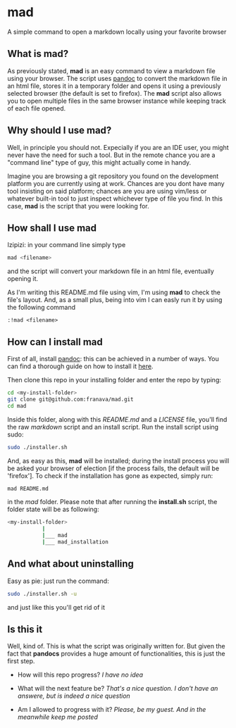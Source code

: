 # mad
A simple command to open a markdown locally using your favorite browser

## What is mad?

As previously stated, **mad** is an easy command to view a markdown file using your browser.
The script uses [pandoc](https://github.com/jgm/pandoc) to convert the markdown file in an html file, stores it in a temporary folder and opens it using a previously selected browser (the default is set to firefox).
The **mad** script also allows you to open multiple files in the same browser instance while keeping track of each file opened.

## Why should I use mad?

Well, in principle you should not. Expecially if you are an IDE user, you might never have the need for such a tool. 
But in the remote chance you are a "command line" type of guy, this might actually come in handy.

Imagine you are browsing a git repository you found on the development platform you are currently using at work.
Chances are you dont have many tool insisting on said platform; chances are you are using vim/less or whatever built-in tool to just inspect whichever type of file you find. In this case, **mad** is the script that you were looking for.

## How shall I use mad

Izipizi: in your command line simply type

```bash
mad <filename>
```

and the script will convert your markdown file in an html file, eventually opening it.

As I'm writing this README.md file using vim, I'm using **mad** to check the file's layout.
And, as a small plus, being into vim I can easly run it by using the following command

```vim
:!mad <filename>
```

## How can I install mad

First of all, install [pandoc](https://github.com/jgm/pandoc): this can be achieved in a number of ways. You can find a thorough guide on how to install it [here](https://github.com/jgm/pandoc/blob/master/INSTALL.md).

Then clone this repo in your installing folder and enter the repo by typing:

```bash
cd <my-install-folder> 
git clone git@github.com:franava/mad.git
cd mad
```

Inside this folder, along with this *README.md* and a *LICENSE* file, you'll find the raw *markdown* script and an install script.
Run the install script using sudo:

```bash
sudo ./installer.sh
```

And, as easy as this, **mad** will be installed; during the install process you will be asked your browser of election [if the process fails, the default will be 'firefox'].
To check if the installation has gone as expected, simply run:

```bash
mad README.md
```

in the *mad* folder.
Please note that after running the **install.sh** script, the folder state will be as following:

```bash
<my-install-folder>
		   |
		   |___ mad
		   |___ mad_installation
```
## And what about uninstalling

Easy as pie: just run the command:
```bash 
sudo ./installer.sh -u
```
and just like this you'll get rid of it


## Is this it

Well, kind of. This is what the script was originally written for. But given the fact that **pandocs** provides a huge amount of functionalities, this is just the first step. 

- How will this repo progress? *I have no idea*

- What will the next feature be? *That's a nice question. I don't have an answere, but is indeed a nice question*

- Am I allowed to progress with it? *Please, be my guest. And in the meanwhile keep me posted*


